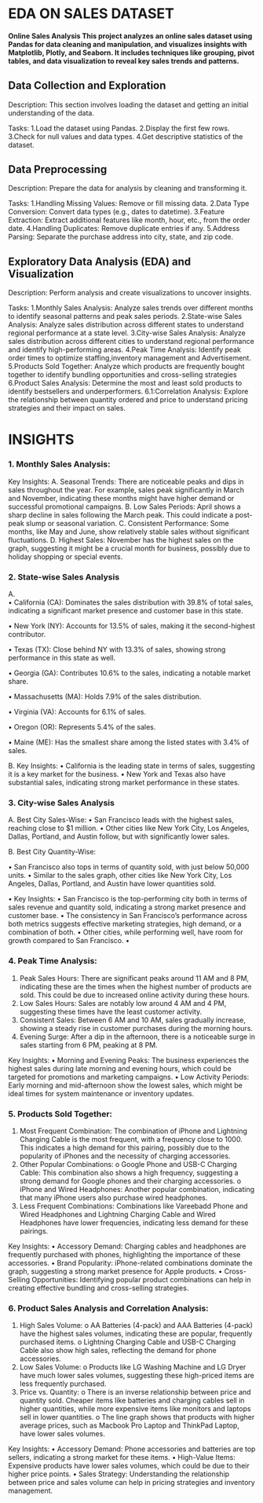 #                                                                                          EDA ON SALES DATASET

#### Online Sales Analysis  This project analyzes an online sales dataset using Pandas for data cleaning and manipulation, and visualizes insights with Matplotlib, Plotly, and Seaborn. It includes techniques like grouping, pivot tables, and data visualization to reveal key sales trends and patterns.

## Data Collection and Exploration
Description: This section involves loading the dataset and getting an initial understanding of the data.

Tasks:
1.Load the dataset using Pandas.
2.Display the first few rows.
3.Check for null values and data types.
4.Get descriptive statistics of the dataset.

## Data Preprocessing
Description: Prepare the data for analysis by cleaning and transforming it.

Tasks:
1.Handling Missing Values: Remove or fill missing data.
2.Data Type Conversion: Convert data types (e.g., dates to datetime).
3.Feature Extraction: Extract additional features like month, hour, etc., from the order date.
4.Handling Duplicates: Remove duplicate entries if any.
5.Address Parsing: Separate the purchase address into city, state, and zip code.

## Exploratory Data Analysis (EDA) and Visualization
Description: Perform analysis and create visualizations to uncover insights.

Tasks:
1.Monthly Sales Analysis: Analyze sales trends over different months to identify seasonal patterns and peak sales periods.
2.State-wise Sales Analysis: Analyze sales distribution across different states to understand regional performance at a state level.
3.City-wise Sales Analysis: Analyze sales distribution across different cities to understand regional performance and identify high-performing areas.
4.Peak Time Analysis: Identify peak order times to optimize staffing,inventory management and Advertisement.
5.Products Sold Together: Analyze which products are frequently bought together to identify bundling opportunities and cross-selling strategies
6.Product Sales Analysis: Determine the most and least sold products to identify bestsellers and underperformers.
6.1:Correlation Analysis: Explore the relationship between quantity ordered and price to understand pricing strategies and their impact on sales.


#                                                                                INSIGHTS

      
### 1.	Monthly Sales Analysis: 

Key Insights:
A.	Seasonal Trends: There are noticeable peaks and dips in sales throughout the year. 
      For example, sales peak significantly in March and November, indicating these months might have higher demand or successful promotional campaigns.
B.	Low Sales Periods: April shows a sharp decline in sales following the March peak. This could indicate a post-peak slump or seasonal variation.
C.	Consistent Performance: Some months, like May and June, show relatively stable sales without significant fluctuations.
D.	Highest Sales: November has the highest sales on the graph, suggesting it might be a crucial month for business, possibly due to holiday shopping or special events.

### 2.	State-wise Sales Analysis

A.	
•	California (CA): Dominates the sales distribution with 39.8% of total sales, indicating a significant market presence and customer base in this state.

•	New York (NY): Accounts for 13.5% of sales, making it the second-highest contributor.

•	Texas (TX): Close behind NY with 13.3% of sales, showing strong performance in this state as well.

•	Georgia (GA): Contributes 10.6% to the sales, indicating a notable market share.

•	Massachusetts (MA): Holds 7.9% of the sales distribution.

•	Virginia (VA): Accounts for 6.1% of sales.

•	Oregon (OR): Represents 5.4% of the sales.

•	Maine (ME): Has the smallest share among the listed states with 3.4% of sales.

B.	Key Insights:
•	California is the leading state in terms of sales, suggesting it is a key market for the business.
•	New York and Texas also have substantial sales, indicating strong market performance in these states.

### 3.	City-wise Sales Analysis

A.	Best City Sales-Wise:
•	San Francisco leads with the highest sales, reaching close to $1 million.
•	Other cities like New York City, Los Angeles, Dallas, Portland, and Austin follow, but with significantly lower sales.

B.	Best City Quantity-Wise:

•	San Francisco also tops in terms of quantity sold, with just below 50,000 units.
•	Similar to the sales graph, other cities like New York City, Los Angeles, Dallas, Portland, and Austin have lower quantities sold.

•	Key Insights:
•	San Francisco is the top-performing city both in terms of sales revenue and quantity sold, indicating a strong market presence and customer base.
•	The consistency in San Francisco’s performance across both metrics suggests effective marketing strategies, high demand, or a combination of both.
•	Other cities, while performing well, have room for growth compared to San Francisco.
•	
### 4.	Peak Time Analysis:

1.	Peak Sales Hours: There are significant peaks around 11 AM and 8 PM, indicating these are the times when the highest number of products are sold. This could be due to increased online activity during these hours.
2.	Low Sales Hours: Sales are notably low around 4 AM and 4 PM, suggesting these times have the least customer activity.
3.	Consistent Sales: Between 6 AM and 10 AM, sales gradually increase, showing a steady rise in customer purchases during the morning hours.
4.	Evening Surge: After a dip in the afternoon, there is a noticeable surge in sales starting from 6 PM, peaking at 8 PM.
   
Key Insights:
•	Morning and Evening Peaks: The business experiences the highest sales during late morning and evening hours, which could be targeted for promotions and marketing campaigns.
•	Low Activity Periods: Early morning and mid-afternoon show the lowest sales, which might be ideal times for system maintenance or inventory updates.

### 5.	Products Sold Together:
        
1.	Most Frequent Combination: The combination of iPhone and Lightning Charging Cable is the most frequent, with a frequency close to 1000. This indicates a high demand for this pairing, possibly due to 
      the popularity of iPhones and the necessity of charging accessories.
2.	Other Popular Combinations:
o	Google Phone and USB-C Charging Cable: This combination also shows a high frequency, suggesting a strong demand for Google phones and their charging accessories.
o	iPhone and Wired Headphones: Another popular combination, indicating that many iPhone users also purchase wired headphones.
3.	Less Frequent Combinations: Combinations like Vareebadd Phone and Wired Headphones and Lightning Charging Cable and Wired Headphones have lower frequencies, indicating less demand for these pairings.
   
Key Insights:
•	Accessory Demand: Charging cables and headphones are frequently purchased with phones, highlighting the importance of these accessories.
•	Brand Popularity: iPhone-related combinations dominate the graph, suggesting a strong market presence for Apple products.
•	Cross-Selling Opportunities: Identifying popular product combinations can help in creating effective bundling and cross-selling strategies.

### 6.	Product Sales Analysis and Correlation Analysis:

1.	  High Sales Volume:
o	AA Batteries (4-pack) and AAA Batteries (4-pack) have the highest sales volumes, indicating these are popular, frequently purchased items.
o	Lightning Charging Cable and USB-C Charging Cable also show high sales, reflecting the demand for phone accessories.
2.	Low Sales Volume:
o	Products like LG Washing Machine and LG Dryer have much lower sales volumes, suggesting these high-priced items are less frequently purchased.
3.	Price vs. Quantity:
o	There is an inverse relationship between price and quantity sold. Cheaper items like batteries and charging cables sell in higher quantities, while more expensive items like monitors and laptops 
      sell in lower quantities.
o	The line graph shows that products with higher average prices, such as Macbook Pro Laptop and ThinkPad Laptop, have lower sales volumes.

Key Insights:
•	Accessory Demand: Phone accessories and batteries are top sellers, indicating a strong market for these items.
•	High-Value Items: Expensive products have lower sales volumes, which could be due to their higher price points.
•	Sales Strategy: Understanding the relationship between price and sales volume can help in pricing strategies and inventory management.

